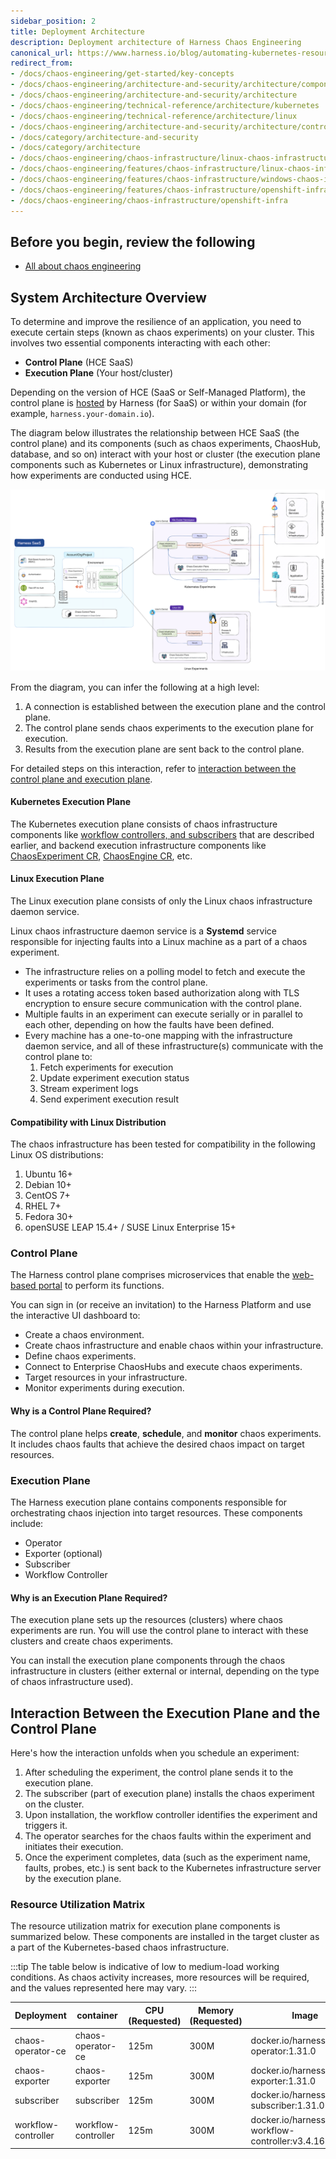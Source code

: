 ```yaml
---
sidebar_position: 2
title: Deployment Architecture
description: Deployment architecture of Harness Chaos Engineering
canonical_url: https://www.harness.io/blog/automating-kubernetes-resource-discovery-and-chaos-experiment-creation
redirect_from:
- /docs/chaos-engineering/get-started/key-concepts
- /docs/chaos-engineering/architecture-and-security/architecture/components
- /docs/chaos-engineering/architecture-and-security/architecture
- /docs/chaos-engineering/technical-reference/architecture/kubernetes
- /docs/chaos-engineering/technical-reference/architecture/linux
- /docs/chaos-engineering/architecture-and-security/architecture/control-plane
- /docs/category/architecture-and-security
- /docs/category/architecture
- /docs/chaos-engineering/chaos-infrastructure/linux-chaos-infrastructure-advanced-management
- /docs/chaos-engineering/features/chaos-infrastructure/linux-chaos-infrastructure-advanced-management
- /docs/chaos-engineering/features/chaos-infrastructure/windows-chaos-infrastructure
- /docs/chaos-engineering/features/chaos-infrastructure/openshift-infra
- /docs/chaos-engineering/chaos-infrastructure/openshift-infra
---
```


## Before you begin, review the following

- [All about chaos engineering](/docs/chaos-engineering/concepts/chaos101)

## System Architecture Overview

To determine and improve the resilience of an application, you need to execute certain steps (known as chaos experiments) on your cluster. This involves two essential components interacting with each other:

- **Control Plane** (HCE SaaS)
- **Execution Plane** (Your host/cluster)

Depending on the version of HCE (SaaS or Self-Managed Platform), the control plane is [hosted](https://app.harness.io) by Harness (for SaaS) or within your domain (for example, `harness.your-domain.io`).

The diagram below illustrates the relationship between HCE SaaS (the control plane) and its components (such as chaos experiments, ChaosHub, database, and so on) interact with your host or cluster (the execution plane components such as Kubernetes or Linux infrastructure), demonstrating how experiments are conducted using HCE.

![Architecture](./static/architecture/hce-architecture.png)

From the diagram, you can infer the following at a high level:

1. A connection is established between the execution plane and the control plane.
2. The control plane sends chaos experiments to the execution plane for execution.
3. Results from the execution plane are sent back to the control plane.

For detailed steps on this interaction, refer to [interaction between the control plane and execution plane](#interaction-between-the-execution-plane-and-the-control-plane).

#### Kubernetes Execution Plane

The Kubernetes execution plane consists of chaos infrastructure components like [workflow controllers, and subscribers](/docs/chaos-engineering/concepts/deployment-architecture#components-common-to-all-chaos-infrastructure) that are described earlier, and backend execution infrastructure components like [ChaosExperiment CR](/docs/chaos-engineering/concepts/deployment-architecture#component-description), [ChaosEngine CR](/docs/chaos-engineering/concepts/deployment-architecture#component-description), etc.

#### Linux Execution Plane
The Linux execution plane consists of only the Linux chaos infrastructure daemon service.

Linux chaos infrastructure daemon service is a **Systemd** service responsible for injecting faults into a Linux machine as a part of a chaos experiment.

- The infrastructure relies on a polling model to fetch and execute the experiments or tasks from the control plane.
- It uses a rotating access token based authorization along with TLS encryption to ensure secure communication with the control plane.
- Multiple faults in an experiment can execute serially or in parallel to each other, depending on how the faults have been defined.
- Every machine has a one-to-one mapping with the infrastructure daemon service, and all of these infrastructure(s) communicate with the control plane to:
    1. Fetch experiments for execution
    2. Update experiment execution status
    3. Stream experiment logs
    4. Send experiment execution result

#### Compatibility with Linux Distribution
The chaos infrastructure has been tested for compatibility in the following Linux OS distributions:
1. Ubuntu 16+
2. Debian 10+
3. CentOS 7+
4. RHEL 7+
5. Fedora 30+
6. openSUSE LEAP 15.4+ / SUSE Linux Enterprise 15+

### Control Plane

The Harness control plane comprises microservices that enable the [web-based portal](https://app.harness.io) to perform its functions.

You can sign in (or receive an invitation) to the Harness Platform and use the interactive UI dashboard to:

- Create a chaos environment.
- Create chaos infrastructure and enable chaos within your infrastructure.
- Define chaos experiments.
- Connect to Enterprise ChaosHubs and execute chaos experiments.
- Target resources in your infrastructure.
- Monitor experiments during execution.

#### Why is a Control Plane Required?
The control plane helps **create**, **schedule**, and **monitor** chaos experiments. It includes chaos faults that achieve the desired chaos impact on target resources.

### Execution Plane
The Harness execution plane contains components responsible for orchestrating chaos injection into target resources. These components include:

- Operator
- Exporter (optional)
- Subscriber
- Workflow Controller

#### Why is an Execution Plane Required?
The execution plane sets up the resources (clusters) where chaos experiments are run. You will use the control plane to interact with these clusters and create chaos experiments.

You can install the execution plane components through the chaos infrastructure in clusters (either external or internal, depending on the type of chaos infrastructure used).

## Interaction Between the Execution Plane and the Control Plane

Here's how the interaction unfolds when you schedule an experiment:

1. After scheduling the experiment, the control plane sends it to the execution plane.
2. The subscriber (part of execution plane) installs the chaos experiment on the cluster.
3. Upon installation, the workflow controller identifies the experiment and triggers it.
4. The operator searches for the chaos faults within the experiment and initiates their execution.
5. Once the experiment completes, data (such as the experiment name, faults, probes, etc.) is sent back to the Kubernetes infrastructure server by the execution plane.

### Resource Utilization Matrix
The resource utilization matrix for execution plane components is summarized below. These components are installed in the target cluster as a part of the Kubernetes-based chaos infrastructure.

:::tip
The table below is indicative of low to medium-load working conditions. As chaos activity increases, more resources will be required, and the values represented here may vary.
:::

| Deployment          | container           | CPU (Requested) | Memory (Requested) | Image                                               |
|---------------------|---------------------|-----------------|--------------------|-----------------------------------------------------|
| chaos-operator-ce   | chaos-operator-ce   | 125m            | 300M               | docker.io/harness/chaos-operator:1.31.0             |
| chaos-exporter      | chaos-exporter      | 125m            | 300M               | docker.io/harness/chaos-exporter:1.31.0             |
| subscriber          | subscriber          | 125m            | 300M               | docker.io/harness/chaos-subscriber:1.31.0           |
| workflow-controller | workflow-controller | 125m            | 300M               | docker.io/harness/chaos-workflow-controller:v3.4.16 |